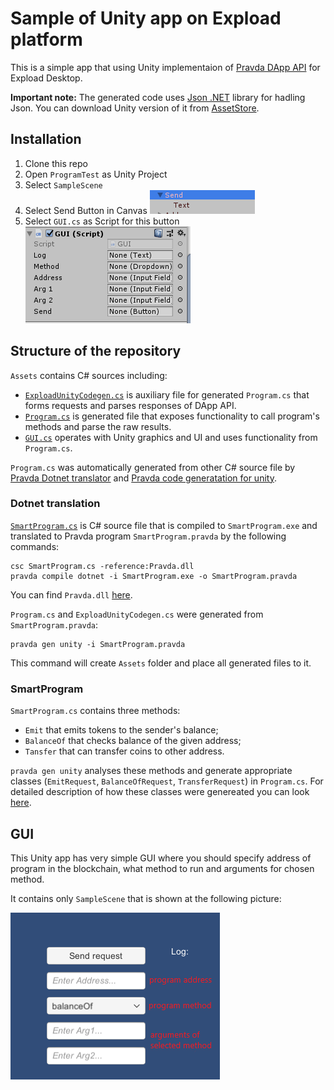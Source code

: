 # Sample of Unity app on Expload platform

This is a simple app that using Unity implementaion of [Pravda DApp API](https://github.com/expload/pravda/blob/master/doc/dapp-api.md) for Expload Desktop. 

**Important note:**
The generated code uses [Json .NET](https://www.newtonsoft.com/json) library for hadling Json.
You can download Unity version of it from [AssetStore](https://assetstore.unity.com/packages/tools/input-management/json-net-for-unity-11347).

## Installation

 1. Clone this repo 
 2. Open `ProgramTest` as Unity Project
 3. Select `SampleScene`
 3. Select Send Button in Canvas ![SendElement](pics/SendElement.png)
 4. Select `GUI.cs` as Script for this button ![SendScript](pics/SendScript.png)

## Structure of the repository 
`Assets` contains C# sources including:
 - [`ExploadUnityCodegen.cs`](ProgramTest/Assets/ExploadUnityCodegen.cs) is auxiliary file for generated `Program.cs` that forms requests and parses responses of DApp API.  
 - [`Program.cs`](ProgramTest/Assets/Program.cs) is generated file that exposes functionality to call program's methods and parse the raw results.  
 - [`GUI.cs`](ProgramTest/Assets/Scenes/GUI.cs) operates with Unity graphics and UI and uses functionality from `Program.cs`. 

`Program.cs` was automatically generated from other C# source file by [Pravda Dotnet translator](https://github.com/expload/pravda/blob/master/doc/ref/dotnet/translation.md) and [Pravda code generatation for unity](https://github.com/expload/pravda/blob/master/doc/codegen.md).

### Dotnet translation 
[`SmartProgram.cs`](https://github.com/expload/pravda/blob/master/dotnet-tests/resources/SmartProgram.cs) is C# source file that is compiled to `SmartProgram.exe` and translated to Pravda program `SmartProgram.pravda` by the following commands: 
```
csc SmartProgram.cs -reference:Pravda.dll
pravda compile dotnet -i SmartProgram.exe -o SmartProgram.pravda
``` 
You can find `Pravda.dll` [here](https://github.com/expload/pravda/blob/master/PravdaDotNet/Pravda.dll).

`Program.cs` and `ExploadUnityCodegen.cs` were generated from `SmartProgram.pravda`:
```
pravda gen unity -i SmartProgram.pravda
```
This command will create `Assets` folder and place all generated files to it. 

### SmartProgram
`SmartProgram.cs` contains three methods: 
 - `Emit` that emits tokens to the sender's balance;
 - `BalanceOf` that checks balance of the given address;
 - `Tansfer` that can transfer coins to other address.

`pravda gen unity` analyses these methods and generate appropriate classes (`EmitRequest`, `BalanceOfRequest`, `TransferRequest`) in `Program.cs`. 
For detailed description of how these classes were genereated you can look [here](https://github.com/expload/pravda/blob/master/doc/codegen.md).

## GUI
This Unity app has very simple GUI where you should specify address of program in the blockchain, what method to run and arguments for chosen method. 

It contains only `SampleScene` that is shown at the following picture:

![MainScreen](pics/MainScreen.png)

